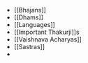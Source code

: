 - [[Bhajans]]
- [[Dhams]]
- [[Languages]]
- [[Important Thakurji]]s
- [[Vaishnava Acharyas]]
- [[Sastras]]
-